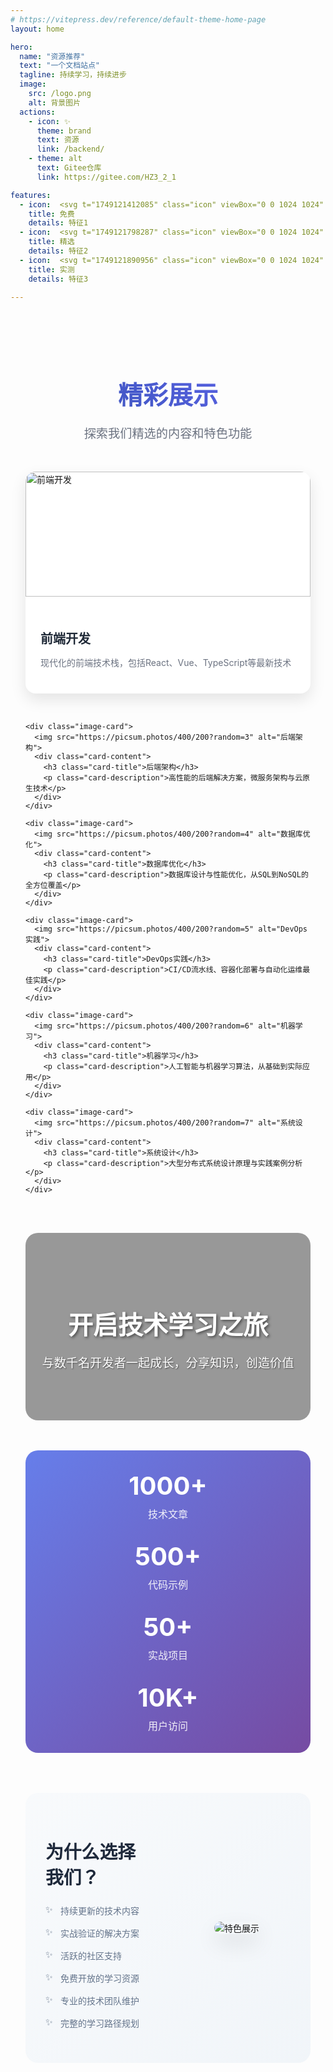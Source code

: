 ```yaml
---
# https://vitepress.dev/reference/default-theme-home-page
layout: home

hero:
  name: "资源推荐"
  text: "一个文档站点"
  tagline: 持续学习，持续进步
  image:
    src: /logo.png
    alt: 背景图片
  actions:
    - icon: ✨
      theme: brand
      text: 资源
      link: /backend/
    - theme: alt
      text: Gitee仓库
      link: https://gitee.com/HZ3_2_1

features:
  - icon:  <svg t="1749121412085" class="icon" viewBox="0 0 1024 1024" version="1.1" xmlns="http://www.w3.org/2000/svg" p-id="13251" width="32" height="32"><path d="M513.823 404.366l-0.022 0.023h0.033l-0.01-0.023z" fill="#32C7D0" p-id="13252"></path><path d="M513.044 859.522l226.003-230.316H624.205l-111.16 230.316z" fill="#BFEEF1" p-id="13253"></path><path d="M402.278 293.352l-114.48-113.825h-0.147L67.993 404.367h225.382l108.903-111.015z m331.373 111.014h226.003l-226.07-224.772L623.81 291.952l109.84 112.414z m226.025 0.023l-6.48 6.615 6.491-6.604-0.01-0.01zM67.97 404.4l11.21 11.459-11.199-11.47-0.01 0.011z" fill="#32C7D0" p-id="13254"></path><path d="M733.65 179.527h-0.146l0.08 0.067 0.067-0.067z m-219.68 0H287.798l114.48 113.825L513.97 179.527zM733.583 179.594l-0.079-0.067H513.97l109.84 112.425 109.773-112.358z" fill="#95E4E8" p-id="13255"></path><path d="M513.97 404.366L402.278 293.352 293.375 404.366H513.97z m0 0h219.68L623.81 291.952 513.97 404.366z" fill="#7FDEE3" p-id="13256"></path><path d="M513.97 404.366l109.84-112.414-109.84-112.425-111.692 113.825L513.97 404.366z" fill="#B4ECEF" p-id="13257"></path><path d="M287.708 629.015H401.78l-36.892-76.449-77.181 76.449z m374.033-77.589l-37.536 77.78h114.842l-77.306-77.78z" fill="#AAE9ED" p-id="13258"></path><path d="M67.97 404.366l0.011 0.023 0.012-0.023h-0.023z m445.83 0.023l0.023-0.023H293.375l219.67 0.023h0.756z" fill="#95E4E8" p-id="13259"></path><path d="M401.781 629.015H287.708l0.237 0.248 224.998 230.055L401.78 629.015z" fill="#BFEEF1" p-id="13260"></path><path d="M364.89 552.566l-71.515-148.2H67.993l-0.012 0.023 11.199 11.47 208.64 213.336 77.07-76.629z" fill="#BFEEF1" p-id="13261"></path><path d="M287.798 629.206h0.022v-0.01l-0.022 0.01z m671.89-224.84h-0.034l0.022 0.023 0.011-0.023z" fill="#95E4E8" p-id="13262"></path><path d="M959.654 404.366H733.65L661.763 551.37l77.284 77.836 214.15-218.202 6.48-6.615-0.023-0.023z" fill="#BFEEF1" p-id="13263"></path><path d="M513.834 404.39h0.113l0.023-0.024h-0.147l0.011 0.023z m0.147 0l218.722-0.024H513.97l0.011 0.023z" fill="#95E4E8" p-id="13264"></path><path d="M513.981 404.39l-0.011-0.024-0.023 0.023h0.034z" fill="#95E4E8" p-id="13265"></path><path d="M513.8 404.39l-0.756 0.755v0.147l0.858-0.858-0.068-0.045h-0.033z" fill="#B4ECEF" p-id="13266"></path><path d="M513.044 404.39v0.755l0.757-0.756h-0.757z m0.858 0.044l0.045-0.045h-0.113l0.068 0.045z" fill="#B4ECEF" p-id="13267"></path><path d="M661.74 551.426l71.91-147.06-219.816 0.023 147.907 147.037z" fill="#99E5E9" p-id="13268"></path><path d="M513.947 404.39l-0.045 0.044 147.839 146.992 0.022-0.056-147.782-146.98h-0.034z" fill="#B4ECEF" p-id="13269"></path><path d="M512.943 629.206l-111.162-0.191 111.162 230.507 111.15-230.316h-111.15z" fill="#99E5E9" p-id="13270"></path><path d="M464.92 453.123l48.124-47.83v-0.148l-48.124 47.978z" fill="#B4ECEF" p-id="13271"></path><path d="M513.834 404.39l-0.846 0.857-48.068 47.876-100.03 99.443 36.891 76.449 111.263 1.41 111.161-1.219 37.536-77.78L513.834 404.39z" fill="#8AE0E6" p-id="13272"></path><path d="M513.834 404.39h-3.104l-219.67-0.024 73.931 148.392 98.879-98.585 49.964-49.784z" fill="#99E5E9" p-id="13273"></path><path d="M347.245 331.553s-4.132 58.612-88.053 80.501c83.865 21.89 88.053 80.512 88.053 80.512 11.74-75.217 87.985-80.523 87.985-80.523s-76.245-5.272-87.985-80.49z m279.23 172.121s-1.378 19.541-29.351 26.834c27.94 7.293 29.35 26.834 29.35 26.834 3.906-25.073 29.352-26.834 29.352-26.834s-25.446-1.761-29.351-26.834z" fill="#FFFFFF" p-id="13274"></path></svg>
    title: 免费
    details: 特征1
  - icon:  <svg t="1749121798287" class="icon" viewBox="0 0 1024 1024" version="1.1" xmlns="http://www.w3.org/2000/svg" p-id="15259" width="32" height="32"><path d="M102.624 518.496a410.016 410.016 0 1 0 820 0c0-226.464-183.552-410.016-409.984-410.016-226.464 0-410.016 183.552-410.016 410.016z" fill="#FFF1B6" p-id="15260"></path><path d="M511.68 991.168c-264.384 0-479.552-215.168-479.552-479.52S247.296 32.128 511.68 32.128 991.168 247.296 991.168 511.68 776 991.168 511.648 991.168z m0-858.08C302.72 133.28 133.248 302.72 133.056 511.648c0.192 208.896 169.472 378.368 378.56 378.56 209.12-0.192 378.368-169.664 378.56-378.56-0.192-208.896-169.664-378.368-378.56-378.56z" fill="#F9D84E" p-id="15261"></path><path d="M511.04 283.616l72.64 145.824 161.28 22.848-116.352 114.016 28.288 160.896-144.48-75.36-144.064 76.32 26.944-160.672-117.152-113.6 161.28-24.032z" fill="#F7BC39" p-id="15262"></path></svg>
    title: 精选
    details: 特征2
  - icon:  <svg t="1749121890956" class="icon" viewBox="0 0 1024 1024" version="1.1" xmlns="http://www.w3.org/2000/svg" p-id="21046" width="32" height="32"><path d="M926 215.173333l-384-170.666666a21.333333 21.333333 0 0 0-17.333333 0l-384 170.666666A21.333333 21.333333 0 0 0 128 234.666667v217.813333c0 219.866667 129.373333 419.02 329.6 507.333333 32.793333 14.466667 57.566667 21.5 75.733333 21.5s42.94-7.033333 75.733334-21.5c200.226667-88.333333 329.6-287.486667 329.6-507.333333V234.666667a21.333333 21.333333 0 0 0-12.666667-19.493334z m-206.913333 205.246667l-213.333334 213.333333a21.333333 21.333333 0 0 1-30.173333 0l-128-128a21.333333 21.333333 0 0 1 30.173333-30.173333L490.666667 588.5l198.246666-198.253333a21.333333 21.333333 0 1 1 30.173334 30.173333z" fill="#1afa29" p-id="21047"></path></svg>
    title: 实测
    details: 特征3

---
```


<style>
.image-gallery {
  padding: 48px 24px;
  max-width: 1200px;
  margin: 0 auto;
}

.gallery-title {
  text-align: center;
  font-size: 2.5rem;
  font-weight: bold;
  margin-bottom: 1rem;
  background: linear-gradient(45deg, #3451b2, #6366f1);
  -webkit-background-clip: text;
  -webkit-text-fill-color: transparent;
  background-clip: text;
}

.gallery-subtitle {
  text-align: center;
  font-size: 1.2rem;
  color: #6b7280;
  margin-bottom: 3rem;
}

.image-grid {
  display: grid;
  grid-template-columns: repeat(auto-fit, minmax(300px, 1fr));
  gap: 2rem;
  margin-bottom: 3rem;
}

.image-card {
  border-radius: 16px;
  overflow: hidden;
  box-shadow: 0 10px 25px rgba(0, 0, 0, 0.1);
  transition: transform 0.3s ease, box-shadow 0.3s ease;
  background: white;
  cursor: pointer;
}

.image-card:hover {
  transform: translateY(-5px);
  box-shadow: 0 20px 40px rgba(0, 0, 0, 0.15);
}

.image-card img {
  width: 100%;
  height: 200px;
  object-fit: cover;
  transition: transform 0.3s ease;
}

.image-card:hover img {
  transform: scale(1.05);
}

.card-content {
  padding: 1.5rem;
}

.card-title {
  font-size: 1.25rem;
  font-weight: 600;
  margin-bottom: 0.5rem;
  color: #1f2937;
}

.card-description {
  color: #6b7280;
  line-height: 1.6;
}

.showcase-section {
  display: flex;
  align-items: center;
  gap: 3rem;
  margin: 4rem 0;
  padding: 2rem;
  background: linear-gradient(135deg, #f8fafc 0%, #f1f5f9 100%);
  border-radius: 20px;
}

.showcase-content {
  flex: 1;
}

.showcase-image {
  flex: 1;
  text-align: center;
}

.showcase-image img {
  max-width: 100%;
  height: auto;
  border-radius: 12px;
  box-shadow: 0 15px 35px rgba(0, 0, 0, 0.1);
}

.highlight-text {
  font-size: 1.8rem;
  font-weight: 700;
  margin-bottom: 1rem;
  color: #1e293b;
}

.feature-list {
  list-style: none;
  padding: 0;
}

.feature-list li {
  padding: 0.5rem 0;
  color: #64748b;
  position: relative;
  padding-left: 1.5rem;
}

.feature-list li::before {
  content: "✨";
  position: absolute;
  left: 0;
}

.stats-section {
  display: grid;
  grid-template-columns: repeat(auto-fit, minmax(200px, 1fr));
  gap: 2rem;
  margin: 3rem 0;
  padding: 2rem;
  background: linear-gradient(135deg, #667eea 0%, #764ba2 100%);
  border-radius: 20px;
  color: white;
}

.stat-item {
  text-align: center;
}

.stat-number {
  font-size: 2.5rem;
  font-weight: bold;
  display: block;
  margin-bottom: 0.5rem;
}

.stat-label {
  font-size: 1rem;
  opacity: 0.9;
}

.image-banner {
  width: 100%;
  height: 300px;
  background: linear-gradient(rgba(0,0,0,0.4), rgba(0,0,0,0.4)), url('https://picsum.photos/1200/300?random=1');
  background-size: cover;
  background-position: center;
  border-radius: 20px;
  display: flex;
  align-items: center;
  justify-content: center;
  color: white;
  text-align: center;
  margin: 3rem 0;
}

.banner-content h3 {
  font-size: 2.5rem;
  margin-bottom: 1rem;
  text-shadow: 2px 2px 4px rgba(0,0,0,0.5);
}

.banner-content p {
  font-size: 1.2rem;
  text-shadow: 1px 1px 2px rgba(0,0,0,0.5);
}

@media (max-width: 768px) {
  .showcase-section {
    flex-direction: column;
    text-align: center;
  }
  
  .gallery-title {
    font-size: 2rem;
  }
  
  .image-grid {
    grid-template-columns: 1fr;
  }
  
  .stats-section {
    grid-template-columns: repeat(2, 1fr);
  }
  
  .banner-content h3 {
    font-size: 1.8rem;
  }
  
  .banner-content p {
    font-size: 1rem;
  }
}
</style>

<div class="image-gallery">
  <h2 class="gallery-title">精彩展示</h2>
  <p class="gallery-subtitle">探索我们精选的内容和特色功能</p>
  
  <div class="image-grid">
    <div class="image-card">
      <img src="https://picsum.photos/400/200?random=2" alt="前端开发">
      <div class="card-content">
        <h3 class="card-title">前端开发</h3>
        <p class="card-description">现代化的前端技术栈，包括React、Vue、TypeScript等最新技术</p>
      </div>
    </div>
    
    <div class="image-card">
      <img src="https://picsum.photos/400/200?random=3" alt="后端架构">
      <div class="card-content">
        <h3 class="card-title">后端架构</h3>
        <p class="card-description">高性能的后端解决方案，微服务架构与云原生技术</p>
      </div>
    </div>
    
    <div class="image-card">
      <img src="https://picsum.photos/400/200?random=4" alt="数据库优化">
      <div class="card-content">
        <h3 class="card-title">数据库优化</h3>
        <p class="card-description">数据库设计与性能优化，从SQL到NoSQL的全方位覆盖</p>
      </div>
    </div>
    
    <div class="image-card">
      <img src="https://picsum.photos/400/200?random=5" alt="DevOps实践">
      <div class="card-content">
        <h3 class="card-title">DevOps实践</h3>
        <p class="card-description">CI/CD流水线、容器化部署与自动化运维最佳实践</p>
      </div>
    </div>
    
    <div class="image-card">
      <img src="https://picsum.photos/400/200?random=6" alt="机器学习">
      <div class="card-content">
        <h3 class="card-title">机器学习</h3>
        <p class="card-description">人工智能与机器学习算法，从基础到实际应用</p>
      </div>
    </div>
    
    <div class="image-card">
      <img src="https://picsum.photos/400/200?random=7" alt="系统设计">
      <div class="card-content">
        <h3 class="card-title">系统设计</h3>
        <p class="card-description">大型分布式系统设计原理与实践案例分析</p>
      </div>
    </div>
  </div>

  <div class="image-banner">
    <div class="banner-content">
      <h3>开启技术学习之旅</h3>
      <p>与数千名开发者一起成长，分享知识，创造价值</p>
    </div>
  </div>

  <div class="stats-section">
    <div class="stat-item">
      <span class="stat-number">1000+</span>
      <span class="stat-label">技术文章</span>
    </div>
    <div class="stat-item">
      <span class="stat-number">500+</span>
      <span class="stat-label">代码示例</span>
    </div>
    <div class="stat-item">
      <span class="stat-number">50+</span>
      <span class="stat-label">实战项目</span>
    </div>
    <div class="stat-item">
      <span class="stat-number">10K+</span>
      <span class="stat-label">用户访问</span>
    </div>
  </div>
  
  <div class="showcase-section">
    <div class="showcase-content">
      <h3 class="highlight-text">为什么选择我们？</h3>
      <ul class="feature-list">
        <li>持续更新的技术内容</li>
        <li>实战验证的解决方案</li>
        <li>活跃的社区支持</li>
        <li>免费开放的学习资源</li>
        <li>专业的技术团队维护</li>
        <li>完整的学习路径规划</li>
      </ul>
    </div>
    <div class="showcase-image">
      <img src="/earth.png" alt="特色展示">
    </div>
  </div>
</div>

